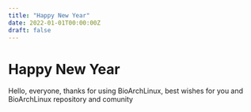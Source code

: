 ```yaml
---
title: "Happy New Year"
date: 2022-01-01T00:00:00Z
draft: false
---
```


# Happy New Year

Hello, everyone, thanks for using BioArchLinux, best wishes for you and BioArchLinux repository and comunity
